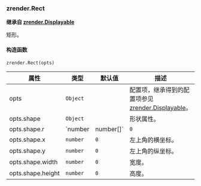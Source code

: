 ---
---

### zrender.Rect

**继承自 [zrender.Displayable](#zrenderdisplayable)**

矩形。

#### 构造函数

`zrender.Rect(opts)`

|属性|类型|默认值|描述|
|---|---|---|---|
|opts|`Object`||配置项，继承得到的配置项参见 [zrender.Displayable](#zrenderdisplayable)。|
|opts.shape|`Object`||形状属性。|
|opts.shape.r|`number|number[]`|`0`|用于创建圆角矩形。左上、右上、右下、左下角的半径依次为 r1、 r2、 r3、 r4。r 缩写为 1 相当于 [1, 1, 1, 1]；r 缩写为 [1] 相当于 [1, 1, 1, 1]；r 缩写为 [1, 2]    相当于 [1, 2, 1, 2]；r 缩写为 [1, 2, 3] 相当于 [1, 2, 3, 2]。|
|opts.shape.x|`number`|`0`|左上角的横坐标。|
|opts.shape.y|`number`|`0`|左上角的纵坐标。|
|opts.shape.width|`number`|`0`|宽度。|
|opts.shape.height|`number`|`0`|高度。|
